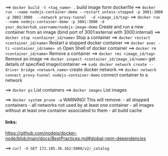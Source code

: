 ==> `docker build -t <tag_name> .`
    build image form dockerfile
==> `docker run --name nodejs-container-demo --restart unless-stopped -p 3001:3000 -p 3002:3000  --network proxy-tunnel  -d <image_id/tag>`
==> `docker run --name nodejs-container-demo -p 3001:3000 -d your_dockerhub_username/nodejs-image-demo`
    Create and run a new container from an image (bind port of 3001:external with 3000:internal)
==> `docker stop <container_id/name>`
    Stop a container
==> `docker restart <container_id/name>`
    Restart a stopped docker container
==> `docker exec -ti <container_id/name> sh`
    Open Shell of docker container
==> `docker rm <container_id/name>`
    Remove a container
==> `docker rmi <image_id/tag>`
    Remove an image
==> `docker inspect <container_id/image_id/name>`
    get details of specified image/container
==> `sudo docker network create --driver bridge <network_name>`
    create docker network
==> `docker network connect proxy-tunnel nodejs-container-demo`
    connect container to a network

==> `docker ps`
    List containers
==> `docker images`
    List images

==>  `docker system prune -a`
    WARNING! This will remove:
      - all stopped containers
      - all networks not used by at least one container
      - all images without at least one container associated to them
      - all build cache




#### links:

https://github.com/nodejs/docker-node/blob/main/docs/BestPractices.md#global-npm-dependencies



==> `curl -X GET 172.105.36.162:5000/v2/_catalog`